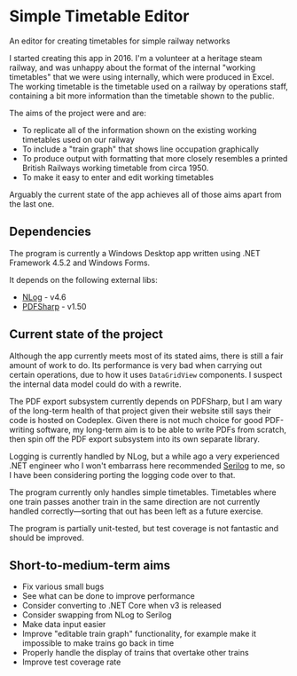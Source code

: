 # Simple Timetable Editor
An editor for creating timetables for simple railway networks

I started creating this app in 2016.  I'm a volunteer at a heritage steam railway, and was unhappy about the format of the internal "working timetables" that we were using internally, which were produced in Excel.  The working timetable is the timetable used on a railway by operations staff, containing a bit more information than the timetable shown to the public.

The aims of the project were and are:
* To replicate all of the information shown on the existing working timetables used on our railway
* To include a "train graph" that shows line occupation graphically
* To produce output with formatting that more closely resembles a printed British Railways working timetable from circa 1950.
* To make it easy to enter and edit working timetables

Arguably the current state of the app achieves all of those aims apart from the last one.

## Dependencies

The program is currently a Windows Desktop app written using .NET Framework 4.5.2 and Windows Forms.

It depends on the following external libs:
* [NLog](https://nlog-project.org/) - v4.6
* [PDFSharp](http://www.pdfsharp.net/) - v1.50

## Current state of the project

Although the app currently meets most of its stated aims, there is still a fair amount of work to do.  Its performance is very bad when carrying out certain operations, due to how it uses `DataGridView` components.  I suspect the internal data model could do with a rewrite.

The PDF export subsystem currently depends on PDFSharp, but I am wary of the long-term health of that project given their website still says their code is hosted on Codeplex.  Given there is not much choice for good PDF-writing software, my long-term aim is to be able to write PDFs from scratch, then spin off the PDF export subsystem into its own separate library.

Logging is currently handled by NLog, but a while ago a very experienced .NET engineer who I won't embarrass here recommended [Serilog](https://serilog.net/) to me, so I have been considering porting the logging code over to that.

The program currently only handles simple timetables.  Timetables where one train passes another train in the same direction are not currently handled correctly&mdash;sorting that out has been left as a future exercise.

The program is partially unit-tested, but test coverage is not fantastic and should be improved.

## Short-to-medium-term aims

* Fix various small bugs
* See what can be done to improve performance
* Consider converting to .NET Core when v3 is released
* Consider swapping from NLog to Serilog
* Make data input easier
* Improve "editable train graph" functionality, for example make it impossible to make trains go back in time
* Properly handle the display of trains that overtake other trains
* Improve test coverage rate
